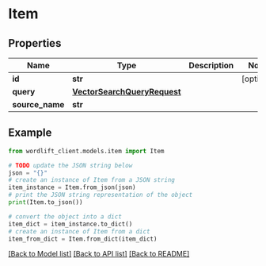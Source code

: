 # Item


## Properties

Name | Type | Description | Notes
------------ | ------------- | ------------- | -------------
**id** | **str** |  | [optional] 
**query** | [**VectorSearchQueryRequest**](VectorSearchQueryRequest.md) |  | 
**source_name** | **str** |  | 

## Example

```python
from wordlift_client.models.item import Item

# TODO update the JSON string below
json = "{}"
# create an instance of Item from a JSON string
item_instance = Item.from_json(json)
# print the JSON string representation of the object
print(Item.to_json())

# convert the object into a dict
item_dict = item_instance.to_dict()
# create an instance of Item from a dict
item_from_dict = Item.from_dict(item_dict)
```
[[Back to Model list]](../README.md#documentation-for-models) [[Back to API list]](../README.md#documentation-for-api-endpoints) [[Back to README]](../README.md)


